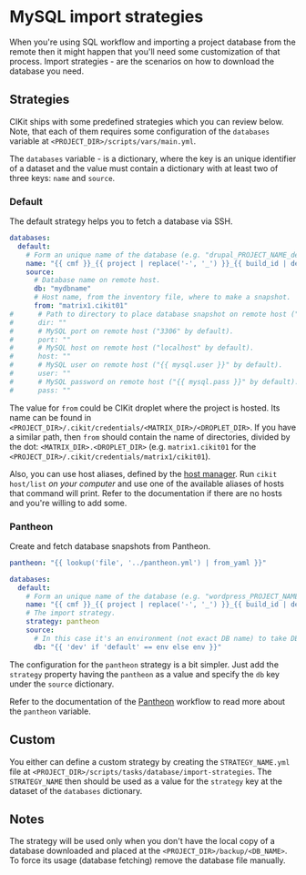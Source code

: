 # MySQL import strategies

When you're using SQL workflow and importing a project database from the remote then it might happen that you'll need some customization of that process. Import strategies - are the scenarios on how to download the database you need.

## Strategies

CIKit ships with some predefined strategies which you can review below. Note, that each of them requires some configuration of the `databases` variable at `<PROJECT_DIR>/scripts/vars/main.yml`.

The `databases` variable - is a dictionary, where the key is an unique identifier of a dataset and the value must contain a dictionary with at least two of three keys: `name` and `source`.

### Default

The default strategy helps you to fetch a database via SSH.

```yaml
databases:
  default:
    # Form an unique name of the database (e.g. "drupal_PROJECT_NAME_demo").
    name: "{{ cmf }}_{{ project | replace('-', '_') }}_{{ build_id | default(env) }}"
    source:
      # Database name on remote host.
      db: "mydbname"
      # Host name, from the inventory file, where to make a snapshot.
      from: "matrix1.cikit01"
#      # Path to directory to place database snapshot on remote host ("/var/www/backup" by default).
#      dir: ""
#      # MySQL port on remote host ("3306" by default).
#      port: ""
#      # MySQL host on remote host ("localhost" by default).
#      host: ""
#      # MySQL user on remote host ("{{ mysql.user }}" by default).
#      user: ""
#      # MySQL password on remote host ("{{ mysql.pass }}" by default).
#      pass: ""
```

The value for `from` could be CIKit droplet where the project is hosted. Its name can be found in `<PROJECT_DIR>/.cikit/credentials/<MATRIX_DIR>/<DROPLET_DIR>`. If you have a similar path, then `from` should contain the name of directories, divided by the dot: `<MATRIX_DIR>.<DROPLET_DIR>` (e.g. `matrix1.cikit01` for the `<PROJECT_DIR>/.cikit/credentials/matrix1/cikit01`).

Also, you can use host aliases, defined by the [host manager](../../hosts-manager). Run `cikit host/list` *on your computer* and use one of the available aliases of hosts that command will print. Refer to the documentation if there are no hosts and you're willing to add some.

### Pantheon

Create and fetch database snapshots from Pantheon.

```yaml
pantheon: "{{ lookup('file', '../pantheon.yml') | from_yaml }}"

databases:
  default:
    # Form an unique name of the database (e.g. "wordpress_PROJECT_NAME_default").
    name: "{{ cmf }}_{{ project | replace('-', '_') }}_{{ build_id | default(env) }}"
    # The import strategy.
    strategy: pantheon
    source:
      # In this case it's an environment (not exact DB name) to take DB from.
      db: "{{ 'dev' if 'default' == env else env }}"
```

The configuration for the `pantheon` strategy is a bit simpler. Just add the `strategy` property having the `pantheon` as a value and specify the `db` key under the `source` dictionary.

Refer to the documentation of the [Pantheon](../../project/workflows/pantheon) workflow to read more about the `pantheon` variable.

## Custom

You either can define a custom strategy by creating the `STRATEGY_NAME.yml` file at `<PROJECT_DIR>/scripts/tasks/database/import-strategies`. The `STRATEGY_NAME` then should be used as a value for the `strategy` key at the dataset of the `databases` dictionary.

## Notes

The strategy will be used only when you don't have the local copy of a database downloaded and placed at the `<PROJECT_DIR>/backup/<DB_NAME>`. To force its usage (database fetching) remove the database file manually.
